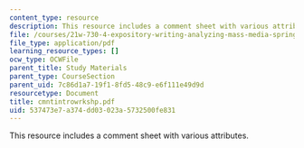 ```yaml
---
content_type: resource
description: This resource includes a comment sheet with various attributes.
file: /courses/21w-730-4-expository-writing-analyzing-mass-media-spring-2001/537473e7a374dd03023a5732500fe831_cmntintrowrkshp.pdf
file_type: application/pdf
learning_resource_types: []
ocw_type: OCWFile
parent_title: Study Materials
parent_type: CourseSection
parent_uid: 7c86d1a7-19f1-8fd5-48c9-e6f111e49d9d
resourcetype: Document
title: cmntintrowrkshp.pdf
uid: 537473e7-a374-dd03-023a-5732500fe831
---
```

This resource includes a comment sheet with various attributes.

